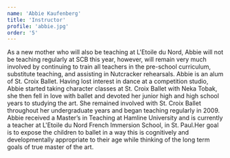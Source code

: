 ```yaml
---
name: 'Abbie Kaufenberg'
title: 'Instructor'
profile: 'abbie.jpg'
order: '5'
---
```


As a new mother who will also be teaching at L'Etoile du Nord, Abbie will not be teaching regularly at SCB this year, however, will remain very much involved by continuing to train all teachers in the pre-school curriculum, substitute teaching, and assisting in Nutcracker rehearsals. Abbie is an alum of St. Croix Ballet. Having lost interest in dance at a competition studio, Abbie started taking character classes at St. Croix Ballet with Neka Tobak, she then fell in love with ballet and devoted her junior high and high school years to studying the art. She remained involved with St. Croix Ballet throughout her undergraduate years and began teaching regularly in 2009. Abbie received a Master’s in Teaching at Hamline University and is currently a teacher at L'Etoile du Nord French Immersion School, in St. Paul.Her goal is to expose the children to ballet in a way this is cognitively and developmentally appropriate to their age while thinking of the long term goals of true master of the art.
